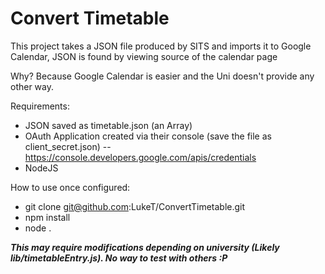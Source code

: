 # Convert Timetable

This project takes a JSON file produced by SITS and imports it to Google Calendar, JSON is found by viewing source of the calendar page

Why? Because Google Calendar is easier and the Uni doesn't provide any other way.

Requirements:
 * JSON saved as timetable.json (an Array)
 * OAuth Application created via their console (save the file as client_secret.json) -- https://console.developers.google.com/apis/credentials
 * NodeJS

How to use once configured:
 * git clone git@github.com:LukeT/ConvertTimetable.git
 * npm install
 * node .

***This may require modifications depending on university (Likely lib/timetableEntry.js). No way to test with others :P***

